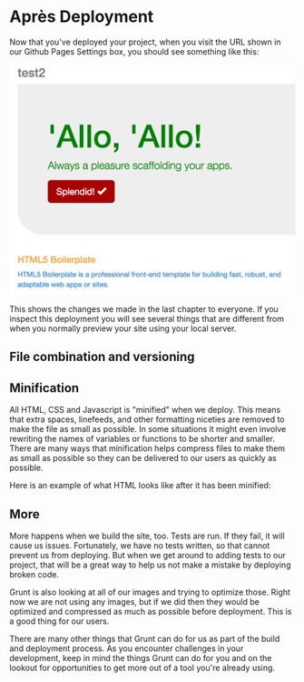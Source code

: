 # Après Deployment
Now that you've deployed your project, when you visit the URL shown in our Github Pages Settings box, you should see something like this:

![Demo project deployed!](img/demo-deployed.png)

This shows the changes we made in the last chapter to everyone. If you inspect this deployment you will see several things that are different from when you normally preview your site using your local server.

## File combination and versioning

## Minification
All HTML, CSS and Javascript is "minified" when we deploy. This means that extra spaces, linefeeds, and other formatting niceties are removed to make the file as small as possible. In some situations it might even involve rewriting the names of variables or functions to be shorter and smaller. There are many ways that minification helps compress files to make them as small as possible so they can be delivered to our users as quickly as possible.

Here is an example of what HTML looks like after it has been minified:



## More
More happens when we build the site, too. Tests are run. If they fail, it will cause us issues. Fortunately, we have no tests written, so that cannot prevent us from deploying. But when we get around to adding tests to our project, that will be a great way to help us not make a mistake by deploying broken code.

Grunt is also looking at all of our images and trying to optimize those. Right now we are not using any images, but if we did then they would be optimized and compressed as much as possible before deployment. This is a good thing for our users.

There are many other things that Grunt can do for us as part of the build and deployment process. As you encounter challenges in your development, keep in mind the things Grunt can do for you and on the lookout for opportunities to get more out of a tool you're already using.